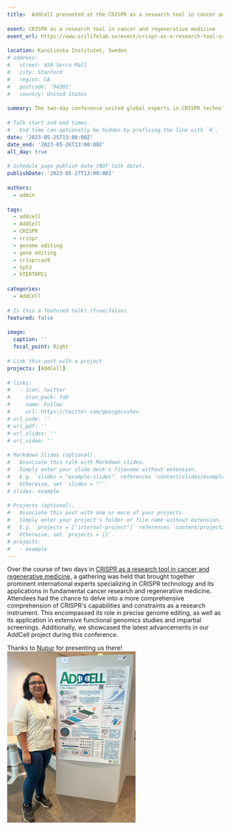 ```yaml
---
title:  AddCell presented at the CRISPR as a research tool in cancer and regenerative medicine.

event: CRISPR as a research tool in cancer and regenerative medicine
event_url: https://www.scilifelab.se/event/crispr-as-a-research-tool-scilifelab-international-symposium/

location: Karolinska Institutet, Sweden
# address:
#   street: 450 Serra Mall
#   city: Stanford
#   region: CA
#   postcode: '94305'
#   country: United States

summary: The two-day conference united global experts in CRISPR technology, focusing on its applications in cancer research and regenerative medicine.

# Talk start and end times.
#   End time can optionally be hidden by prefixing the line with `#`.
date: '2023-05-25T13:00:00Z'
date_end: '2023-05-26T13:00:00Z'
all_day: true

# Schedule page publish date (NOT talk date).
publishDate: '2023-05-27T13:00:00Z'

authors:
  - admin

tags:
  - addcell
  - AddCell
  - CRISPR
  - crispr
  - genome editing
  - gene editing
  - crisprcas9
  - tp53
  - hTERTRPE1

categories:
  - AddCell

# Is this a featured talk? (true/false)
featured: false

image:
  caption: ''
  focal_point: Right

# Link this post with a project
projects: [AddCell]

# links:
#   - icon: twitter
#     icon_pack: fab
#     name: Follow
#     url: https://twitter.com/georgecushen
# url_code: ''
# url_pdf: ''
# url_slides: ''
# url_video: ''

# Markdown Slides (optional).
#   Associate this talk with Markdown slides.
#   Simply enter your slide deck's filename without extension.
#   E.g. `slides = "example-slides"` references `content/slides/example-slides.md`.
#   Otherwise, set `slides = ""`.
# slides: example

# Projects (optional).
#   Associate this post with one or more of your projects.
#   Simply enter your project's folder or file name without extension.
#   E.g. `projects = ["internal-project"]` references `content/project/deep-learning/index.md`.
#   Otherwise, set `projects = []`.
# projects:
#   - example
---
```


<!-- {{% callout note %}}
Click on the **Slides** button above to view the built-in slides feature.
{{% /callout %}}

Slides can be added in a few ways:

- **Create** slides using Hugo Blox Builder's [_Slides_](https://docs.hugoblox.com/reference/content-types/) feature and link using `slides` parameter in the front matter of the talk file
- **Upload** an existing slide deck to `static/` and link using `url_slides` parameter in the front matter of the talk file
- **Embed** your slides (e.g. Google Slides) or presentation video on this page using [shortcodes](https://docs.hugoblox.com/reference/markdown/).

Further event details, including [page elements](https://docs.hugoblox.com/reference/markdown/) such as image galleries, can be added to the body of this page. -->

Over the course of two days in [CRISPR as a research tool in cancer and regenerative medicine](https://www.scilifelab.se/event/crispr-as-a-research-tool-scilifelab-international-symposium/), a gathering was held that brought together prominent international experts specializing in CRISPR technology and its applications in fundamental cancer research and regenerative medicine. Attendees had the chance to delve into a more comprehensive comprehension of CRISPR's capabilities and constraints as a research instrument. This encompassed its role in precise genome editing, as well as its application in extensive functional genomics studies and impartial screenings. Additionally, we showcased the latest advancements in our AddCell project during this conference.

Thanks to [Nupur](https://www.linkedin.com/in/nupur-kumar-32579539/) for presenting us there!
![jpg](nupur.jpg)